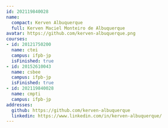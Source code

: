 ```yaml
---
id: 202119840028
name:
  compact: Kerven Albuquerque
  full: Kerven Maciel Monteiro de Albuquerque
avatar: https://github.com/kerven-albuquerque.png
courses:
- id: 20121750200
  name: ctei
  campus: ifpb-jp
  isFinished: true
- id: 20152610043
  name: csbee
  campus: ifpb-jp
  isFinished: true
- id: 202119840028
  name: cmpti
  campus: ifpb-jp
addresses:
  github: https://github.com/kerven-albuquerque
  linkedin: https://www.linkedin.com/in/kerven-albuquerque/
---
```

